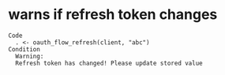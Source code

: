 # warns if refresh token changes

    Code
      . <- oauth_flow_refresh(client, "abc")
    Condition
      Warning:
      Refresh token has changed! Please update stored value

